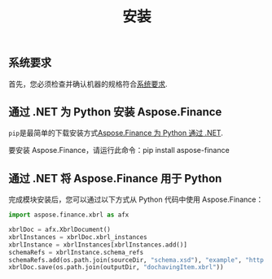 ﻿---
title: 安装
type: docs
weight: 60
url: /zh/python-net/installation/
description: 了解使用 NuGet 和程序包管理器 GUI 或控制台安装 Python Finance 库 API。
---
## **系统要求**

首先，您必须检查并确认机器的规格符合[系统要求](/finance/zh/python-net/system-requirements/).

## **通过 .NET 为 Python 安装 Aspose.Finance**
 `pip`是最简单的下载安装方式[Aspose.Finance 为 Python 通过 .NET](https://pypi.org/project/aspose-finance/).

要安装 Aspose.Finance，请运行此命令：pip install aspose-finance

## **通过 .NET 将 Aspose.Finance 用于 Python**

完成模块安装后，您可以通过以下方式从 Python 代码中使用 Aspose.Finance：

```py
import aspose.finance.xbrl as afx

xbrlDoc = afx.XbrlDocument()
xbrlInstances = xbrlDoc.xbrl_instances
xbrlInstance = xbrlInstances[xbrlInstances.add()]
schemaRefs = xbrlInstance.schema_refs
schemaRefs.add(os.path.join(sourceDir, "schema.xsd"), "example", "http://example.com/xbrl/taxonomy")
xbrlDoc.save(os.path.join(outputDir, "dochavingItem.xbrl"))
```
